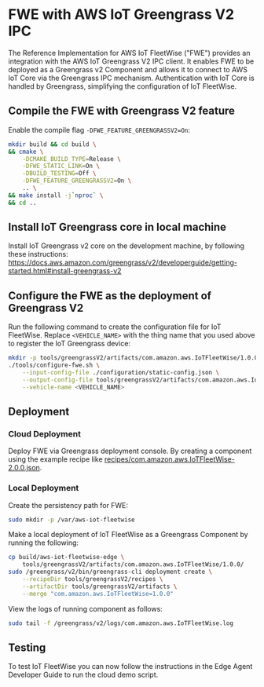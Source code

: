 # FWE with AWS IoT Greengrass V2 IPC

The Reference Implementation for AWS IoT FleetWise ("FWE") provides an integration with the AWS IoT
Greengrass V2 IPC client. It enables FWE to be deployed as a Greengrass v2 Component and allows it
to connect to AWS IoT Core via the Greengrass IPC mechanism. Authentication with IoT Core is handled
by Greengrass, simplifying the configuration of IoT FleetWise.

## Compile the FWE with Greengrass V2 feature

Enable the compile flag `-DFWE_FEATURE_GREENGRASSV2=On`:

```bash
mkdir build && cd build \
&& cmake \
    -DCMAKE_BUILD_TYPE=Release \
    -DFWE_STATIC_LINK=On \
    -DBUILD_TESTING=Off \
    -DFWE_FEATURE_GREENGRASSV2=On \
    .. \
&& make install -j`nproc` \
&& cd ..
```

## Install IoT Greengrass core in local machine

Install IoT Greengrass v2 core on the development machine, by following these instructions:
https://docs.aws.amazon.com/greengrass/v2/developerguide/getting-started.html#install-greengrass-v2

## Configure the FWE as the deployment of Greengrass V2

Run the following command to create the configuration file for IoT FleetWise. Replace
`<VEHICLE_NAME>` with the thing name that you used above to register the IoT Greengrass device:

```bash
mkdir -p tools/greengrassV2/artifacts/com.amazon.aws.IoTFleetWise/1.0.0/
./tools/configure-fwe.sh \
    --input-config-file ./configuration/static-config.json \
    --output-config-file tools/greengrassV2/artifacts/com.amazon.aws.IoTFleetWise/1.0.0/config.json \
    --vehicle-name <VEHICLE_NAME>
```

## Deployment

### Cloud Deployment

Deploy FWE via Greengrass deployment console. By creating a component using the example recipe like
[recipes/com.amazon.aws.IoTFleetWise-2.0.0.json](recipes/com.amazon.aws.IoTFleetWise-2.0.0.json).

### Local Deployment

Create the persistency path for FWE:

```bash
sudo mkdir -p /var/aws-iot-fleetwise
```

Make a local deployment of IoT FleetWise as a Greengrass Component by running the following:

```bash
cp build/aws-iot-fleetwise-edge \
    tools/greengrassV2/artifacts/com.amazon.aws.IoTFleetWise/1.0.0/
sudo /greengrass/v2/bin/greengrass-cli deployment create \
    --recipeDir tools/greengrassV2/recipes \
    --artifactDir tools/greengrassV2/artifacts \
    --merge "com.amazon.aws.IoTFleetWise=1.0.0"
```

View the logs of running component as follows:

```bash
sudo tail -f /greengrass/v2/logs/com.amazon.aws.IoTFleetWise.log
```

## Testing

To test IoT FleetWise you can now follow the instructions in the Edge Agent Developer Guide to run
the cloud demo script.
